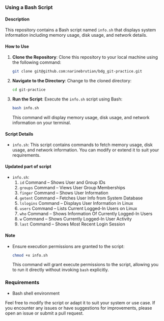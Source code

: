 ### Using a Bash Script

#### Description
This repository contains a Bash script named `info.sh` that displays system information including memory usage, disk usage, and network details.

#### How to Use
1. **Clone the Repository**: Clone this repository to your local machine using the following command:
   ```bash
   git clone git@github.com:narinebrutian/bdg_git-practice.git
   ```

2. **Navigate to the Directory**: Change to the cloned directory:
   ```bash
   cd git-practice
   ```

3. **Run the Script**: Execute the `info.sh` script using Bash:
   ```bash
   bash info.sh
   ```
   This command will display memory usage, disk usage, and network information on your terminal.

#### Script Details
- `info.sh`: This script contains commands to fetch memory usage, disk usage, and network information. You can modify or extend it to suit your requirements.
#### Updated part of script
- `info.sh`:
   1. `id` Command – Shows User and Group IDs
   2. `groups` Command – Views User Group Memberships
   3. `finger` Command – Shows User Information
   4. `getent` Command – Fetches User Info from System Database
   5. `lslogins` Command – Displays User Information in Linux
   6. `users` Command – Lists Current Logged-In Users on Linux
   7. `who` Command – Shows Information Of Currently Logged-In Users
   8. `w` Command – Shows Currently Logged-In User Activity
   9. `last` Command – Shows Most Recent Login Session
       
#### Note
- Ensure execution permissions are granted to the script:
  ```bash
  chmod +x info.sh
  ```
  This command will grant execute permissions to the script, allowing you to run it directly without invoking `bash` explicitly.

### Requirements
- Bash shell environment

Feel free to modify the script or adapt it to suit your system or use case. If you encounter any issues or have suggestions for improvements, please open an issue or submit a pull request.
